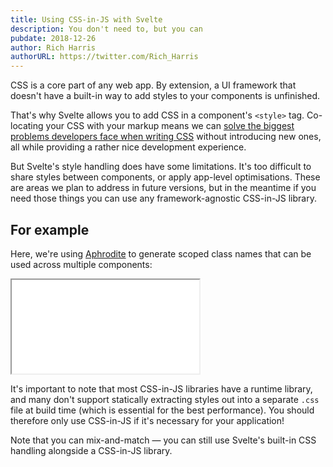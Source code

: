 ```yaml
---
title: Using CSS-in-JS with Svelte
description: You don't need to, but you can
pubdate: 2018-12-26
author: Rich Harris
authorURL: https://twitter.com/Rich_Harris
---
```


CSS is a core part of any web app. By extension, a UI framework that doesn't have a built-in way to add styles to your components is unfinished.

That's why Svelte allows you to add CSS in a component's `<style>` tag. Co-locating your CSS with your markup means we can [solve the biggest problems developers face when writing CSS](/blog/the-zen-of-just-writing-css) without introducing new ones, all while providing a rather nice development experience.

But Svelte's style handling does have some limitations. It's too difficult to share styles between components, or apply app-level optimisations. These are areas we plan to address in future versions, but in the meantime if you need those things you can use any framework-agnostic CSS-in-JS library.


## For example

Here, we're using [Aphrodite](https://github.com/Khan/aphrodite) to generate scoped class names that can be used across multiple components:

<iframe
	title="Aphrodite example"
	src="/repl/embed?gist=ad495ff5ba9ceefe5984fe62c1f15e19"
	scrolling="no"
></iframe>

It's important to note that most CSS-in-JS libraries have a runtime library, and many don't support statically extracting styles out into a separate <code>.css</code> file at build time (which is essential for the best performance). You should therefore only use CSS-in-JS if it's necessary for your application!

Note that you can mix-and-match — you can still use Svelte's built-in CSS handling alongside a CSS-in-JS library.

